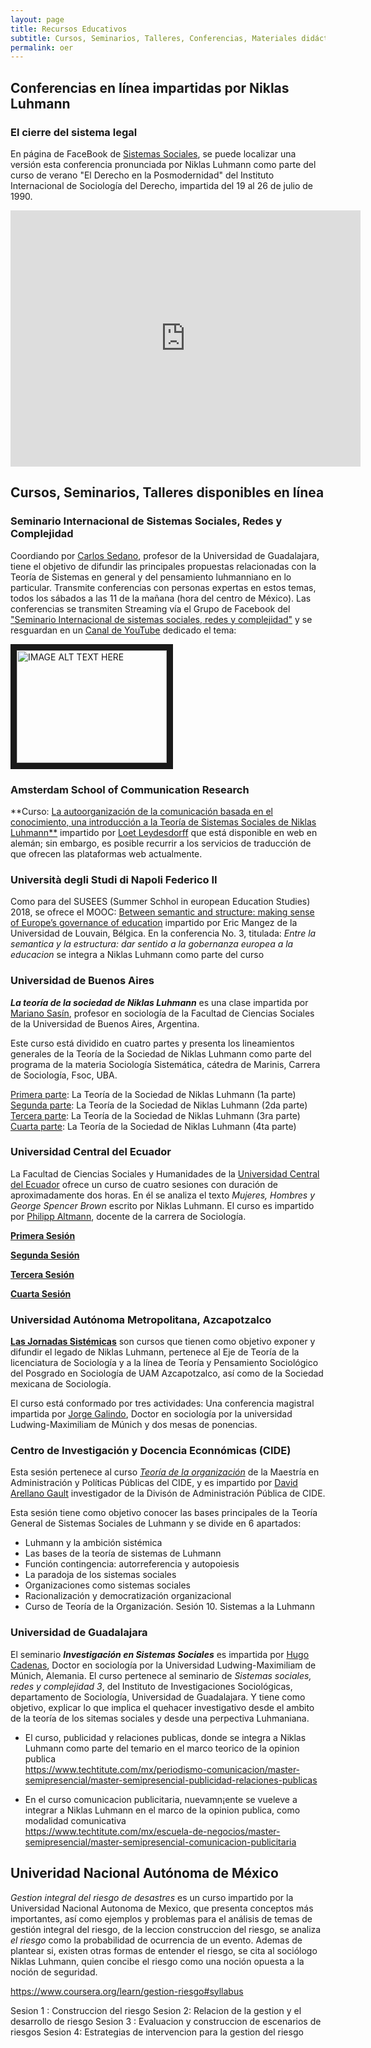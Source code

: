 ```yaml
---
layout: page
title: Recursos Educativos 
subtitle: Cursos, Seminarios, Talleres, Conferencias, Materiales didácticos y de aprendizaje
permalink: oer
---
```


## Conferencias en línea impartidas por Niklas Luhmann


### El cierre del sistema legal 
En página de FaceBook de [Sistemas Sociales](https://www.facebook.com/SistemasSociales/), se puede localizar una versión esta conferencia pronunciada por Niklas Luhmann como parte del curso de verano "El Derecho en la Posmodernidad" del Instituto Internacional de Sociología del Derecho, impartida del 19 al 26 de julio de 1990. 
<iframe src="https://www.facebook.com/plugins/video.php?height=410&href=https%3A%2F%2Fwww.facebook.com%2FSistemasSociales%2Fvideos%2F944617579353712%2F&show_text=false&width=560&t=0" width="560" height="410" style="border:none;overflow:hidden" scrolling="no" frameborder="0" allowfullscreen="true" allow="autoplay; clipboard-write; encrypted-media; picture-in-picture; web-share" allowFullScreen="true"></iframe>

## Cursos, Seminarios, Talleres disponibles en línea 


### Seminario Internacional de Sistemas Sociales, Redes y Complejidad
Coordiando por [Carlos Sedano](https://www.facebook.com/carlos.sedano3), profesor de la Universidad de Guadalajara, tiene el objetivo de difundir las principales propuestas relacionadas con la Teoría de Sistemas en general y del pensamiento luhmanniano en lo particular. Transmite conferencias con personas expertas en estos temas, todos los sábados a las 11 de la mañana (hora del centro de México). Las conferencias se transmiten Streaming vía el Grupo de Facebook del ["Seminario Internacional de sistemas sociales, redes y complejidad"](https://www.facebook.com/SeminarioSistemasSociales) y se resguardan en un [Canal de YouTube](https://www.youtube.com/user/7ghja) dedicado el tema:

<a href="http://www.youtube.com/watch?feature=player_embedded&v=https://www.youtube.com/user/7ghja" target="_blank"><img src="http://img.youtube.com/vi/YOUTUBE_VIDEO_ID_HERE/0.jpg" 
alt="IMAGE ALT TEXT HERE" width="240" height="180" border="10" /></a>




### Amsterdam School of Communication Research
**Curso: [La autoorganización de la comunicación basada en el conocimiento, una introducción a la Teoría de Sistemas Sociales de Niklas Luhmann**](https://www-leydesdorff-net.translate.goog/course3/?_x_tr_sl=en&_x_tr_tl=es&_x_tr_hl=es-419&_x_tr_pto=sc) impartido por [Loet Leydesdorff](https://twitter.com/LoetLeydesdorff) que está disponible en web en alemán; sin embargo, es posible recurrir a los servicios de traducción de que ofrecen las plataformas web actualmente.

### Università degli Studi di Napoli Federico II
Como para del SUSEES (Summer Schhol in european Education Studies) 2018, se ofrece el MOOC: [Between semantic and structure: making sense of Europe’s governance of education](http://www.susees.eu/mooc-2018-lecture-3-semantic-structure-making-sense-europes-governance-education/) impartido por Eric Mangez de la Universidad de Louvain, Bélgica. En la conferencia No. 3, titulada: *Entre la semantica y la estructura: dar sentido a la gobernanza europea a la educacion* se integra a Niklas Luhmann como parte del curso  

### Universidad de Buenos Aires
***La teoría de la sociedad de Niklas Luhmann*** es una clase impartida por [Mariano Sasín](https://twitter.com/marianosasin), profesor en sociología de la Facultad de Ciencias Sociales de la Universidad de Buenos Aires, Argentina. 

Este curso está dividido en cuatro partes y presenta los lineamientos generales de la Teoría de la Sociedad de Niklas Luhmann como parte del programa de la materia Sociología Sistemática, cátedra de Marinis, Carrera de Sociología, Fsoc, UBA. 

[Primera parte](https://www.youtube.com/watch?v=s7-NPU60TR4): La Teoría de la Sociedad de Niklas Luhmann (1a parte)
[Segunda parte](https://www.youtube.com/watch?v=UbHK2OQzzlE): La Teoría de la Sociedad de Niklas Luhmann (2da parte) 
[Tercera parte](https://www.youtube.com/watch?v=4ekQhFxo4Pw): La Teoría de la Sociedad de Niklas Luhmann (3ra parte) 
[Cuarta parte](https://www.youtube.com/watch?v=VpRKlVKvpWI): La Teoría de la Sociedad de Niklas Luhmann (4ta parte)


### Universidad Central del Ecuador
La Facultad de Ciencias Sociales y Humanidades de la [Universidad Central del Ecuador](https://www.uce.edu.ec/) ofrece un curso de cuatro sesiones con duración de aproximadamente dos horas. En él se analiza el texto *Mujeres, Hombres y George Spencer Brown* escrito por Niklas Luhmann. El curso es impartido por [Philipp Altmann](@PhilippAltmann2), docente de la carrera de Sociología.

[**Primera Sesión**](https://www.facebook.com/FacultadSocialesUCE/videos/1020019215516949/) 
 
[**Segunda Sesión**](https://fb.watch/dp02SENDGI/) 

[**Tercera Sesión**](https://fb.watch/dp048QN0yI/)  

[**Cuarta Sesión**](https://fb.watch/dp05pEQMJI/) 


### Universidad Autónoma Metropolitana, Azcapotzalco
[**Las Jornadas Sistémicas**](https://fb.watch/dp0GIi8A-o/) son cursos que tienen como objetivo exponer y difundir el legado de Niklas Luhmann, pertenece al Eje de Teoría de la licenciatura de Sociología y a la línea de Teoría y Pensamiento Sociológico del Posgrado en Sociología de UAM Azcapotzalco, así como de la Sociedad mexicana de Sociología.

El  curso está conformado por tres actividades: Una conferencia magistral impartida por [Jorge Galindo](https://twitter.com/galindo45), Doctor en sociología por la universidad Ludwing-Maximiliam de Múnich y dos mesas de ponencias. 


### Centro de Investigación y Docencia Econnómicas (CIDE)
Esta sesión pertenece al curso [*Teoría de la organización*](https://www.youtube.com/watch?v=L4el0ADKR3g) de la Maestría en Administración y Políticas Públicas del CIDE, y es impartido por [David Arellano Gault](https://twitter.com/gaultin) investigador de la Divisón de Administración Pública de CIDE.

Esta sesión tiene como objetivo conocer las bases principales de la Teoría General de Sistemas Sociales de Luhmann y se divide en 6 apartados: 

* Luhmann y la ambición sistémica 
* Las bases de la teoría de sistemas de Luhmann  
* Función contingencia: autorreferencia y autopoiesis 
* La paradoja de los sistemas sociales  
* Organizaciones como sistemas sociales  
* Racionalización y democratización organizacional  
* Curso de Teoría de la Organización. Sesión 10. Sistemas a la Luhmann 

  
### Universidad de Guadalajara
El seminario ***Investigación en Sistemas Sociales*** es impartida por [Hugo Cadenas](https://twitter.com/HugoCadenas7), Doctor en sociología por la Universidad Ludwing-Maximiliam de Múnich, Alemania. El curso pertenece al seminario de *Sistemas sociales, redes y complejidad 3*, del Instituto de Investigaciones Sociológicas, departamento de Sociología, Universidad de Guadalajara. Y tiene como objetivo, explicar lo que implica el quehacer investigativo desde el ambito de la teoría de los sitemas sociales y desde una perpectiva Luhmaniana. 
 

* El curso, publicidad y relaciones publicas, donde se integra a Niklas Luhmann como parte del temario en el marco teorico de la opinion publica  
https://www.techtitute.com/mx/periodismo-comunicacion/master-semipresencial/master-semipresencial-publicidad-relaciones-publicas 

* En el curso comunicacion publicitaria, nuevamn¡ente se vueleve a integrar a Niklas Luhmann en el marco de la opinion publica, como modalidad comunicativa  
https://www.techtitute.com/mx/escuela-de-negocios/master-semipresencial/master-semipresencial-comunicacion-publicitaria 

## Univeridad Nacional Autónoma de México
 
*Gestion integral del riesgo de desastres* es un curso impartido por la Universidad Nacional Autonoma de Mexico, que presenta conceptos más importantes, así como ejemplos y problemas para el análisis de temas de gestión integral del riesgo, de la leccion construccion del riesgo, se analiza *el riesgo* como la probabilidad de ocurrencia de un evento. Ademas de plantear si, existen otras formas de entender el riesgo, se cita al sociólogo Niklas Luhmann, quien concibe el riesgo como una noción opuesta a la noción de seguridad. 

https://www.coursera.org/learn/gestion-riesgo#syllabus 

Sesion 1 : Construccion del riesgo 
Sesion 2: Relacion de la gestion y el desarrollo de riesgo 
Sesion 3 : Evaluacion y construccion de escenarios de riesgos 
Sesion 4:  Estrategias de intervencion para la gestion del riesgo  
